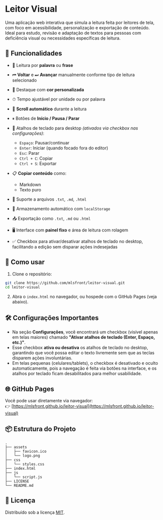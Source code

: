 # Leitor Visual

Uma aplicação web interativa que simula a leitura feita por leitores de tela, com foco em acessibilidade, personalização e exportação de conteúdo. Ideal para estudo, revisão e adaptação de textos para pessoas com deficiência visual ou necessidades específicas de leitura.

## 🧩 Funcionalidades

* 🔁 Leitura por **palavra** ou **frase**
* ⏮ **Voltar** e ⏭ **Avançar** manualmente conforme tipo de leitura selecionado
* 🎨 Destaque com **cor personalizada**
* ⏱ Tempo ajustável por unidade ou por palavra
* 🔼 **Scroll automático** durante a leitura
* ⏸ Botões de **Início / Pausa / Parar**
* 🔗 Atalhos de teclado para desktop *(ativados via checkbox nas configurações)*:

  * `Espaço`: Pausar/continuar
  * `Enter`: Iniciar (quando focado fora do editor)
  * `Esc`: Parar
  * `Ctrl + C`: Copiar
  * `Ctrl + S`: Exportar
* 📋 **Copiar conteúdo** como:

  * Markdown
  * Texto puro
* 📁 Suporte a arquivos `.txt`, `.md`, `.html`
* 💾 Armazenamento automático com `localStorage`
* 📤 Exportação como `.txt`, `.md` ou `.html`
* 🖥 Interface com **painel fixo** e área de leitura com rolagem
* ✅ Checkbox para ativar/desativar atalhos de teclado no desktop, facilitando a edição sem disparar ações indesejadas

## 🚀 Como usar

1. Clone o repositório:

```bash
git clone https://github.com/mlsfront/leitor-visual.git
cd leitor-visual
```

2. Abra o `index.html` no navegador, ou hospede com o GitHub Pages (veja abaixo).

## 🛠 Configurações Importantes

* Na seção **Configurações**, você encontrará um checkbox (visível apenas em telas maiores) chamado **"Ativar atalhos de teclado (Enter, Espaço, etc.)"**.
* Esse checkbox **ativa ou desativa** os atalhos de teclado no desktop, garantindo que você possa editar o texto livremente sem que as teclas disparem ações involuntárias.
* Em telas pequenas (celulares/tablets), o checkbox é desativado e oculto automaticamente, pois a navegação é feita via botões na interface, e os atalhos por teclado ficam desabilitados para melhor usabilidade.

## 🌐 GitHub Pages

Você pode usar diretamente via navegador:  
👉 [https://mlsfront.github.io/leitor-visual](https://mlsfront.github.io/leitor-visual)

## 📦 Estrutura do Projeto

```
.
├── assets
│   ├── favicon.ico
│   └── logo.png
├── css
│   └── styles.css
├── index.html
├── js
│   └── script.js
├── LICENSE
└── README.md
```

## 📜 Licença

Distribuído sob a licença [MIT](LICENSE).
